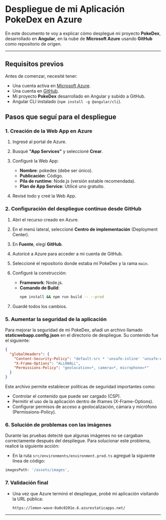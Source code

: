 
# Despliegue de mi Aplicación PokeDex en Azure

En este documento te voy a explicar cómo desplegué mi proyecto **PokeDex**, desarrollado en **Angular**, en la nube de **Microsoft Azure** usando **GitHub** como repositorio de origen.

---

## Requisitos previos

Antes de comenzar, necesité tener:

- Una cuenta activa en [Microsoft Azure](https://portal.azure.com/).
- Una cuenta en [GitHub](https://github.com/).
- Mi proyecto **PokeDex** desarrollado en Angular y subido a GitHub.
- Angular CLI instalado (`npm install -g @angular/cli`).

## Pasos que seguí para el despliegue

### 1. Creación de la Web App en Azure

1. Ingresé al portal de Azure.
2. Busqué **"App Services"** y seleccioné **Crear**.
3. Configuré la Web App:
   - **Nombre**: pokedex (debe ser único).
   - **Publicación**: Código.
   - **Pila de runtime**: Node.js (versión estable recomendada).
   - **Plan de App Service**: Utilicé uno gratuito.

4. Revisé todo y creé la Web App.

### 2. Configuración del despliegue continuo desde GitHub

1. Abrí el recurso creado en Azure.
2. En el menú lateral, seleccioné **Centro de implementación** (Deployment Center).
3. En **Fuente**, elegí **GitHub**.
4. Autoricé a Azure para acceder a mi cuenta de GitHub.
5. Seleccioné el repositorio donde estaba mi PokeDex y la rama `main`.
6. Configuré la construcción:
   - **Framework**: Node.js.
   - **Comando de Build**:
     ```bash
     npm install && npm run build -- --prod
     ```

7. Guardé todos los cambios.


### 5. Aumentar la seguridad de la aplicación

Para mejorar la seguridad de mi PokeDex, añadí un archivo llamado **staticwebapp.config.json** en el directorio de despliegue. Su contenido fue el siguiente:

```json
{
  "globalHeaders": {
    "Content-Security-Policy": "default-src * 'unsafe-inline' 'unsafe-eval' data: blob:;",
    "X-Frame-Options": "ALLOWALL",
    "Permissions-Policy": "geolocation=*, camera=*, microphone=*"
  }
}
```

Este archivo permite establecer políticas de seguridad importantes como:
- Controlar el contenido que puede ser cargado (CSP).
- Permitir el uso de la aplicación dentro de iframes (X-Frame-Options).
- Configurar permisos de acceso a geolocalización, cámara y micrófono (Permissions-Policy).

### 6. Solución de problemas con las imágenes

Durante las pruebas detecté que algunas imágenes no se cargaban correctamente después del despliegue. Para solucionar este problema, realicé la siguiente acción:

- En la ruta `src/environments/environment.prod.ts` agregué la siguiente línea de código:

```typescript
imagesPath: '/assets/images',
```

### 7. Validación final

- Una vez que Azure terminó el despliegue, probé mi aplicación visitando la URL pública: 
  ```
  https://lemon-wave-0a0c0201e.6.azurestaticapps.net/

---



